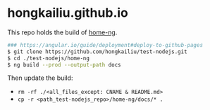# hongkailiu.github.io

This repo holds the build of [home-ng](https://github.com/hongkailiu/test-nodejs/tree/master/home-ng).

```bash
### https://angular.io/guide/deployment#deploy-to-github-pages
$ git clone https://github.com/hongkailiu/test-nodejs.git
$ cd ./test-nodejs/home-ng
$ ng build --prod --output-path docs

```
Then update the build:
* `rm -rf ./<all_files_except: CNAME & README.md>`
* `cp -r <path_test-nodejs_repo>/home-ng/docs/* .`